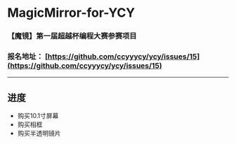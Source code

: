 # MagicMirror-for-YCY
### 【魔镜】第一届超越杯编程大赛参赛项目
### 报名地址： [https://github.com/ccyyycy/ycy/issues/15](https://github.com/ccyyycy/ycy/issues/15)
---
## 进度
+ 购买10.1寸屏幕
+ 购买相框
+ 购买半透明镜片
